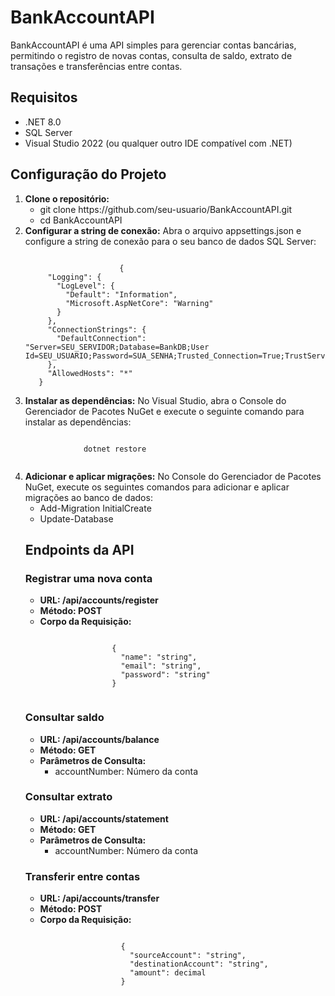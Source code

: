 <h1>BankAccountAPI</h1>

<p>BankAccountAPI é uma API simples para gerenciar contas bancárias, permitindo o registro de novas contas, consulta de saldo, extrato de transações e transferências entre contas.</p>

<h2>Requisitos</h2>
  <ul>
    <li>.NET 8.0</li>
    <li>SQL Server</li>
    <li>Visual Studio 2022 (ou qualquer outro IDE compatível com .NET)</li>
  </ul>
  
<h2>Configuração do Projeto</h2>
  <ol>
    <li><strong>Clone o repositório:</strong>
        <ul>
            <li>git clone <href>https://github.com/seu-usuario/BankAccountAPI.git</href></li>
            <li>cd BankAccountAPI</li>
        </ul>
    </li>
    <li><strong>Configurar a string de conexão:</strong> Abra o arquivo appsettings.json e configure a string de conexão para o seu banco de dados SQL Server:
        <pre><code>
                     {
     "Logging": {
       "LogLevel": {
         "Default": "Information",
         "Microsoft.AspNetCore": "Warning"
       }
     },
     "ConnectionStrings": {
       "DefaultConnection": "Server=SEU_SERVIDOR;Database=BankDB;User Id=SEU_USUARIO;Password=SUA_SENHA;Trusted_Connection=True;TrustServerCertificate=True;"
     },
     "AllowedHosts": "*"
   }</code></pre>
    </li>
    <li><strong>Instalar as dependências:</strong> No Visual Studio, abra o Console do Gerenciador de Pacotes NuGet e execute o seguinte comando para instalar as dependências:
        <pre><code>
             dotnet restore
        </code></pre>
    </li>
    <li>
      <strong>Adicionar e aplicar migrações:</strong> No Console do Gerenciador de Pacotes NuGet, execute os seguintes comandos para adicionar e aplicar migrações ao banco de dados:
            <ul>    
                <li>Add-Migration InitialCreate</li>
                 <li>Update-Database</li>
            </ul>
    </li>
    
  <h2>Endpoints da API</h2>
  <h3>Registrar uma nova conta</h3>
      <ul><strong>
        <li>URL: /api/accounts/register</li>
        <li>Método: POST</li>
        <li>Corpo da Requisição:</li></strong>
            <pre><code>
                {
                  "name": "string",
                  "email": "string",
                  "password": "string"
                }
            </code></pre>
      </ul>

  <h3>Consultar saldo</h3>
      <ul>
        <strong><li>URL: /api/accounts/balance</li>
        <li>Método: GET</li>
        <li>Parâmetros de Consulta:</strong>
          <ul><li>accountNumber: Número da conta</li></ul>
        </li>
      </ul>

<h3>Consultar extrato</h3>
      <ul>
        <strong><li>URL: /api/accounts/statement</li>
        <li>Método: GET</li>
        <li>Parâmetros de Consulta:</strong>
          <ul><li>accountNumber: Número da conta</li></ul>
        </li>
      </ul>   

<h3>Transferir entre contas</h3>
      <ul><strong>
        <li>URL: /api/accounts/transfer</li>
        <li>Método: POST</li>
        <li>Corpo da Requisição:</li></strong>
            <pre><code>
                  {
                    "sourceAccount": "string",
                    "destinationAccount": "string",
                    "amount": decimal
                  }
            </code></pre>
      </ul>
